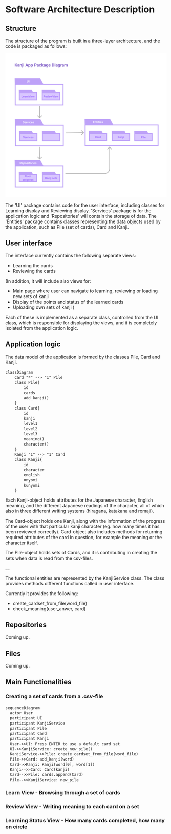# Software Architecture Description 

## Structure

The structure of the program is built in a three-layer architecture, and the code is packaged as follows:

![Package diagram](./img/kanji-app-package.png)

The 'UI' package contains code for the user interface, including classes for Learning display and Reviewing display. 'Services' package is for the application logic and 'Repositories' will contain the storage of data. The 'Entities' package contains classes representing the data objects used by the application, such as Pile (set of cards), Card and Kanji.


## User interface

The interface currently contains the following separate views:

* Learning the cards
* Reviewing the cards

(In addition, it will include also views for:

* Main page where user can navigate to learning, reviewing or loading new sets of kanji
* Display of the points and status of the learned cards
* Uploading own sets of kanji
)

Each of these is implemented as a separate class, controlled from the UI class, which is responsible for displaying the views, and it is completely isolated from the application logic. 


## Application logic

The data model of the application is formed by the classes Pile, Card and Kanji. 


```mermaid
classDiagram
    Card "*" --> "1" Pile
    class Pile{
        id
        cards
        add_kanji()
    }
    class Card{
        id
        kanji
        level1
        level2
        level3
        meaning()
        character()
    }
    Kanji "1" --> "1" Card
    class Kanji{
        id
        character
        english
        onyomi
        kunyomi
    }
```

Each Kanji-object holds attributes for the Japanese character, English meaning, and the different Japanese readings of the character, all of which also in three different writing systems (hiragana, katakana and romaji). 

The Card-object holds one Kanji, along with the information of the progress of the user with that particular kanji character (eg. how many times it has been reviewed correctly). Card-object also includes methods for returning required attributes of the card in question, for example the meaning or the character itself. 

The Pile-object holds sets of Cards, and it is contributing in creating the sets when data is read from the csv-files.

__

The functional entities are represented by the KanjiService class. The class provides methods different functions called in user interface.

Currently it provides the following:

* create_cardset_from_file(word_file)
* check_meaning(user_anwer, card)


## Repositories

Coming up.

## Files 

Coming up. 

## Main Functionalities

### Creating a set of cards from a .csv-file

```mermaid
sequenceDiagram
  actor User
  participant UI
  participant KanjiService
  participant Pile
  participant Card
  participant Kanji
  User->>UI: Press ENTER to use a default card set
  UI->>KanjiService: create_new_pile()
  KanjiService->>Pile: create_cardset_from_file(word_file)
  Pile->>Card: add_kanji(word)
  Card->>Kanji: Kanji(word[0], word[1])
  Kanji-->>Card: Card(kanji)
  Card-->>Pile: cards.append(Card)
  Pile-->>KanjiService: new_pile
```



### Learn View - Browsing through a set of cards

### Review View - Writing meaning to each card on a set

### Learning Status View - How many cards completed, how many on circle
